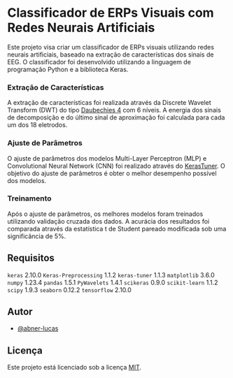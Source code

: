 # Classificador de ERPs Visuais com Redes Neurais Artificiais

Este projeto visa criar um classificador de ERPs visuais utilizando redes neurais artificiais, baseado na extração de características dos sinais de EEG. O classificador foi desenvolvido utilizando a linguagem de programação Python e a biblioteca Keras.
### Extração de Características
A extração de características foi realizada através da Discrete Wavelet Transform (DWT)  do tipo [Daubechies 4](https://wavelets.pybytes.com/wavelet/db4/) com 6 níveis. A energia dos sinais de decomposição e do último sinal de aproximação foi calculada para cada um dos 18 eletrodos.
### Ajuste de Parâmetros
O ajuste de parâmetros dos modelos Multi-Layer Perceptron (MLP) e Convolutional Neural Network (CNN) foi realizado através do [KerasTuner](https://keras.io/keras_tuner/). O objetivo do ajuste de parâmetros é obter o melhor desempenho possível dos modelos.
### Treinamento
Após o ajuste de parâmetros, os melhores modelos foram treinados utilizando validação cruzada dos dados. A acurácia dos resultados foi comparada através da estatística t de Student pareado modificada sob uma significância de 5%. 
## Requisitos
`keras` 2.10.0
`Keras-Preprocessing` 1.1.2
`keras-tuner` 1.1.3
`matplotlib` 3.6.0
`numpy` 1.23.4
`pandas` 1.5.1
`PyWavelets` 1.4.1
`scikeras` 0.9.0
`scikit-learn` 1.1.2
`scipy` 1.9.3
`seaborn` 0.12.2
`tensorflow` 2.10.0
## Autor
- [@abner-lucas](https://github.com/abner-lucas)
## Licença
Este projeto está licenciado sob a licença [MIT](https://choosealicense.com/licenses/mit/).
